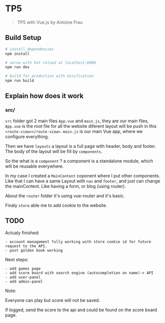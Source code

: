 # TP5

> TP5 with Vue.js by Antoine Frau

## Build Setup

``` bash
# install dependencies
npm install

# serve with hot reload at localhost:8080
npm run dev

# build for production with minification
npm run build
```

## Explain how does it work

### src/

`src` folder got 2 main files `App.vue` and `main.js`, they are our main files, `App.vue` is the root file for all the website diferent layout will be push in this `<route-view></route-view>`. `main.js` is our main Vue app, where we configure everything.

Then we have `layouts` a layout is a full page with header, body and footer.
The body of the layout will be fill by `components`.

So the what is a `component` ? a component is a standalone module, which will be reusable everywhere.

In my case I created a `MainContent` coponent where I put other components. Like that I can have a same Layout with `nav` and `footer`, and just can change the mainContent.
Like having a form, or blog (using router).

About the `router` folder it's using vue-router and it's basic.

Finaly `store` able me to add cookie to the website.


## TODO

Actualy finished: 

    - account management fully working with store cookie id for future request to the API.
    - post golden book working

Next steps: 

    - add games page
    - add score board with search engine (autocompletion on name)-> API
    - add user-panel
    - add admin-panel

Note: 

Everyone can play but score will not be saved.

If logged, send the score to the api and could be found on the score board page.